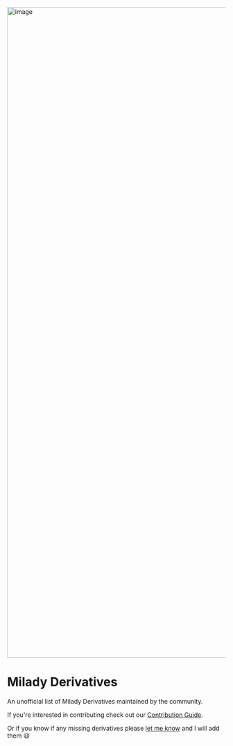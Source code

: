 <img width="1500" alt="image" src="https://user-images.githubusercontent.com/53957795/212746403-bcfe2281-4139-4df9-9169-34936985a35b.png">

# Milady Derivatives

An unofficial list of Milady Derivatives maintained by the community.

If you're interested in contributing check out our [Contribution Guide](https://github.com/chase-manning/milady-derivatives/blob/main/.github/CONTRIBUTING.md).

Or if you know if any missing derivatives please [let me know](https://twitter.com/chase_manning_) and I will add them 😃
